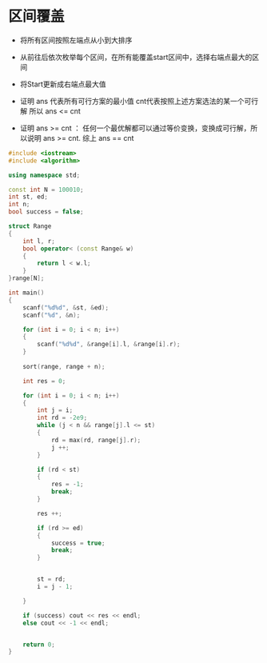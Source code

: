 # 区间覆盖

* 将所有区间按照左端点从小到大排序

* 从前往后依次枚举每个区间，在所有能覆盖start区间中，选择右端点最大的区间

* 将Start更新成右端点最大值

* 证明 ans 代表所有可行方案的最小值 cnt代表按照上述方案选法的某一个可行解 所以 ans <= cnt

* 证明 ans >= cnt ： 任何一个最优解都可以通过等价变换，变换成可行解，所以说明 ans >= cnt. 综上 ans == cnt


```c++
#include <iostream>
#include <algorithm>

using namespace std;

const int N = 100010;
int st, ed;
int n;
bool success = false;

struct Range
{
    int l, r;
    bool operator< (const Range& w)
    {
        return l < w.l;
    }
}range[N];

int main()
{
    scanf("%d%d", &st, &ed);
    scanf("%d", &n);

    for (int i = 0; i < n; i++)
    {
        scanf("%d%d", &range[i].l, &range[i].r);
    }
    
    sort(range, range + n);

    int res = 0;

    for (int i = 0; i < n; i++)
    {
        int j = i;
        int rd = -2e9;
        while (j < n && range[j].l <= st)
        {
            rd = max(rd, range[j].r);
            j ++;
        }

        if (rd < st)
        {
            res = -1;
            break;
        }

        res ++;

        if (rd >= ed)
        {
            success = true;
            break;
        }


        st = rd;
        i = j - 1;

    }

    if (success) cout << res << endl;
    else cout << -1 << endl;


    return 0;
}


```














